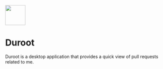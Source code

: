 <img src="./resources/icon.ico" width="64px">

# Duroot

Duroot is a desktop application that provides a quick view of pull requests related to me.
